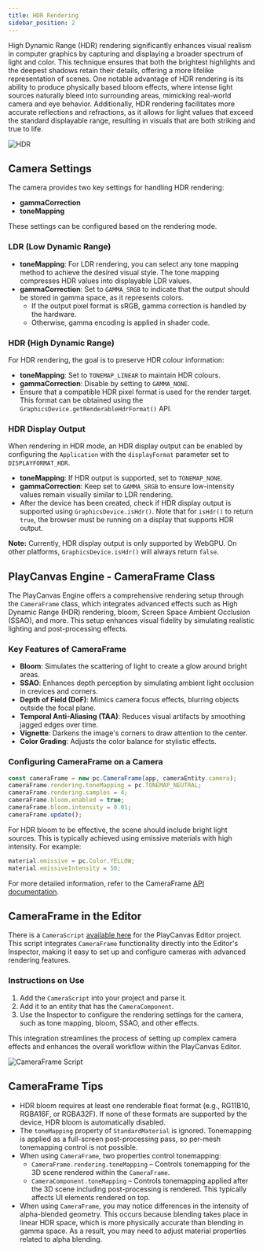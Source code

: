 ```yaml
---
title: HDR Rendering
sidebar_position: 2
---
```


High Dynamic Range (HDR) rendering significantly enhances visual realism in computer graphics by capturing and displaying a broader spectrum of light and color. This technique ensures that both the brightest highlights and the deepest shadows retain their details, offering a more lifelike representation of scenes. One notable advantage of HDR rendering is its ability to produce physically based bloom effects, where intense light sources naturally bleed into surrounding areas, mimicking real-world camera and eye behavior. Additionally, HDR rendering facilitates more accurate reflections and refractions, as it allows for light values that exceed the standard displayable range, resulting in visuals that are both striking and true to life.

![HDR](/img/user-manual/graphics/linear-workflow/hdr.webp)

## Camera Settings

The camera provides two key settings for handling HDR rendering:

- **gammaCorrection**
- **toneMapping**

These settings can be configured based on the rendering mode.

### LDR (Low Dynamic Range)

- **toneMapping**: For LDR rendering, you can select any tone mapping method to achieve the desired visual style. The tone mapping compresses HDR values into displayable LDR values.
- **gammaCorrection**: Set to `GAMMA_SRGB` to indicate that the output should be stored in gamma space, as it represents colors.
  - If the output pixel format is sRGB, gamma correction is handled by the hardware.
  - Otherwise, gamma encoding is applied in shader code.

### HDR (High Dynamic Range)

For HDR rendering, the goal is to preserve HDR colour information:

- **toneMapping**: Set to `TONEMAP_LINEAR` to maintain HDR colours.
- **gammaCorrection**: Disable by setting to `GAMMA_NONE`.
- Ensure that a compatible HDR pixel format is used for the render target. This format can be obtained using the `GraphicsDevice.getRenderableHdrFormat()` API.

### HDR Display Output

When rendering in HDR mode, an HDR display output can be enabled by configuring the `Application` with the `displayFormat` parameter set to `DISPLAYFORMAT_HDR`.

- **toneMapping**: If HDR output is supported, set to `TONEMAP_NONE`.
- **gammaCorrection**: Keep set to `GAMMA_SRGB` to ensure low-intensity values remain visually similar to LDR rendering.
- After the device has been created, check if HDR display output is supported using `GraphicsDevice.isHdr()`. Note that for `isHdr()` to return `true`, the browser must be running on a display that supports HDR output.

**Note:** Currently, HDR display output is only supported by WebGPU. On other platforms, `GraphicsDevice.isHdr()` will always return `false`.

## PlayCanvas Engine - CameraFrame Class

The PlayCanvas Engine offers a comprehensive rendering setup through the `CameraFrame` class, which integrates advanced effects such as High Dynamic Range (HDR) rendering, bloom, Screen Space Ambient Occlusion (SSAO), and more. This setup enhances visual fidelity by simulating realistic lighting and post-processing effects.

### Key Features of CameraFrame

- **Bloom**: Simulates the scattering of light to create a glow around bright areas.
- **SSAO**: Enhances depth perception by simulating ambient light occlusion in crevices and corners.
- **Depth of Field (DoF)**: Mimics camera focus effects, blurring objects outside the focal plane.
- **Temporal Anti-Aliasing (TAA)**: Reduces visual artifacts by smoothing jagged edges over time.
- **Vignette**: Darkens the image's corners to draw attention to the center.
- **Color Grading**: Adjusts the color balance for stylistic effects.

### Configuring CameraFrame on a Camera

```javascript
const cameraFrame = new pc.CameraFrame(app, cameraEntity.camera);
cameraFrame.rendering.toneMapping = pc.TONEMAP_NEUTRAL;
cameraFrame.rendering.samples = 4;
cameraFrame.bloom.enabled = true;
cameraFrame.bloom.intensity = 0.01;
cameraFrame.update();
```

For HDR bloom to be effective, the scene should include bright light sources. This is typically achieved using emissive materials with high intensity. For example:

```javascript
material.emissive = pc.Color.YELLOW;
material.emissiveIntensity = 50;
```

For more detailed information, refer to the CameraFrame [API documentation](https://api.playcanvas.com/classes/Engine.CameraFrame.html).

## CameraFrame in the Editor

There is a `CameraScript` [available here](https://github.com/playcanvas/engine/blob/main/scripts/esm/camera-frame.mjs) for the PlayCanvas Editor project. This script integrates `CameraFrame` functionality directly into the Editor's Inspector, making it easy to set up and configure cameras with advanced rendering features.

### Instructions on Use

1. Add the `CameraScript` into your project and parse it.
2. Add it to an entity that has the `CameraComponent`.
3. Use the Inspector to configure the rendering settings for the camera, such as tone mapping, bloom, SSAO, and other effects.

This integration streamlines the process of setting up complex camera effects and enhances the overall workflow within the PlayCanvas Editor.

![CameraFrame Script](/img/user-manual/graphics/linear-workflow/camera-frame.png)

## CameraFrame Tips

- HDR bloom requires at least one renderable float format (e.g., RG11B10, RGBA16F, or RGBA32F). If none of these formats are supported by the device, HDR bloom is automatically disabled.
- The `toneMapping` property of `StandardMaterial` is ignored. Tonemapping is applied as a full-screen post-processing pass, so per-mesh tonemapping control is not possible.
- When using `CameraFrame`, two properties control tonemapping:
  - `CameraFrame.rendering.toneMapping` – Controls tonemapping for the 3D scene rendered within the `CameraFrame`.
  - `CameraComponent.toneMapping` – Controls tonemapping applied after the 3D scene including post-processing is rendered. This typically affects UI elements rendered on top.
- When using `CameraFrame`, you may notice differences in the intensity of alpha-blended geometry. This occurs because blending takes place in linear HDR space, which is more physically accurate than blending in gamma space. As a result, you may need to adjust material properties related to alpha blending.
